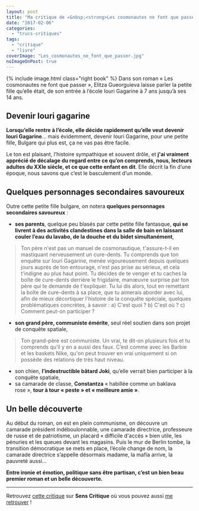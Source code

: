 ```yaml
---
layout: post
title: "Ma critique de «&nbsp;<strong>Les cosmonautes ne font que passer</strong>&nbsp;» d’<em>Elitza Gueorguieva</em>"
date: "2017-02-06"
categories: 
  - "trucs-critiques"
tags: 
  - "critique"
  - "livre"
coverImage: "Les_cosmonautes_ne_font_que_passer.jpg"
noImageOnPost: true
---
```


{% include image.html class="right book" %}
Dans son roman « Les cosmonautes ne font que passer », Elitza Gueorguieva laisse parler la petite fille qu’elle était, de son entrée à l’école Iouri Gagarine à 7 ans jusqu’à ses 14 ans.

## Devenir Iouri gagarine

**Lorsqu’elle rentre à l’école, elle décide rapidement qu’elle veut devenir Iouri Gagarine**... mais évidemment, devenir Iouri Gagarine, pour une petite fille, Bulgare qui plus est, ça ne vas pas être facile.

Le ton est plaisant, l’histoire sympathique et souvent drôle, et **j'ai vraiment apprécié de décalage du regard entre ce qu’on comprends, nous, lecteurs adultes du XXIe siècle, et ce que cette enfant en dit**. Elle décrit la fin d’une époque, nous savons que c’est le basculement d’un monde.

## Quelques personnages secondaires savoureux

Outre cette petite fille bulgare, on notera **quelques personnages secondaires savoureux** :

- **ses parents**, quelque peu blasés par cette petite fille fantasque, **qui se livrent à des activités clandestines dans la salle de bain en laissant couler l’eau du lavabo, de la douche et du bidet simultanément**,

<blockquote class="citation">Ton père n'est pas un manuel de cosmonautique, t'assure-t-il en mastiquant nerveusement un cure-dents. Tu comprends que ton enquête sur Iouri Gagarine, menée vigoureusement depuis quelques jours auprès de ton entourage, n'est pas prise au sérieux, et cela t'indigne au plus haut point. Tu décides de te venger et tu caches la boîte de cure-dents derrière le frigidaire, manœuvre surprise par ton père qui te demande de t'expliquer. Tu lui dis alors, tout en remettant la boîte de cure-dents à sa place, que tu aimerais aborder avec lui, afin de mieux décortiquer l'histoire de la conquête spéciale, quelques problématiques concrètes, à savoir : a) C'est quoi ? b) C'est où ? c) Comment peut-on participer&nbsp;?</blockquote>

- **son grand père, communiste émérite**, seul réel soutien dans son projet de conquête spatiale,

<blockquote class="citation">Ton grand-père est communiste. Un vrai, te dit-on plusieurs fois et tu comprends qu’il y en a aussi des faux. C’est comme avec les Barbie et les baskets Nike, qu'on peut trouver en vrai uniquement si on possède des relations de très haut niveau.</blockquote>

- son chien, **l’indestructible bâtard Joki**, qu’elle verrait bien participer à la conquête spatiale,
- sa camarade de classe, **Constantza** « habillée comme un baklava rose », **tour à tour « peste » et « meilleure amie »**.

## Un belle découverte

Au début du roman, on est en plein communisme, on découvre un camarade président indéboulonnable, une camarade directrice, professeure de russe et de patriotisme, un placard « difficile d'accès » bien utile, les pénuries et les queues devant les magasins. Puis le mur de Berlin tombe, la transition démocratique se mets en place, l’école change de nom, la camarade directrice s’appelle désormais madame, la mafia arrive, la pauvreté aussi...

**Entre ironie et émotion, politique sans être partisan, c’est un bien beau premier roman et un belle découverte.**

* * *

Retrouvez [cette critique](https://www.senscritique.com/livre/Les_cosmonautes_ne_font_que_passer/critique/119273972) sur **Sens Critique** où vous pouvez aussi [me retrouver](http://www.senscritique.com/Arnaud_Malon) !
